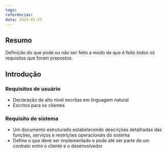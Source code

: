 ```yaml
---
tags: 
referências: 
data: 2024-01-25
---
```

## Resumo

Definição do que pode ou não ser feito a modo de que é feito *todos* os requisitos que foram prepostos. 
## Introdução

### Requisitos de usuário
- Declaração de alto nível escritas em linguagem natural
- Escritos para os clientes
### Requisito de sistema
- Um documento estruturado estabelecendo descrições detalhadas das funções, serviços e restrições operacionais do sistema
- Define o que deve ser implementado e pode até ser parte de um contrato entre o cliente e o desenvolvedor
